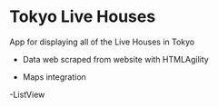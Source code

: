 # Tokyo Live Houses
 App for displaying all of the Live Houses in Tokyo

- Data web scraped from website with HTMLAgility

- Maps integration

-ListView
